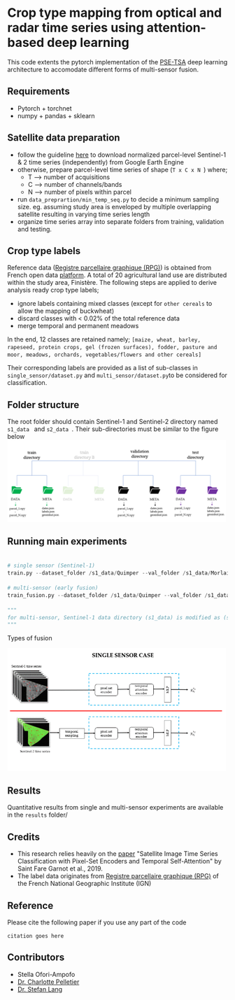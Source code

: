 # Crop type mapping from optical and radar time series using attention-based deep learning
This code extents the pytorch implementation of the [PSE-TSA](https://github.com/VSainteuf/pytorch-psetae) deep learning architecture to accomodate different forms of multi-sensor fusion. 

## Requirements
- Pytorch + torchnet
- numpy + pandas + sklearn

## Satellite data preparation
* follow the guideline [here](https://github.com/ellaampy/GEE-to-NPY) to download normalized parcel-level Sentinel-1 & 2 time series (independently) from Google Earth Engine
* otherwise, prepare parcel-level time series of shape (```T x C x N ```) where;
    * T --> number of acquisitions
    * C --> number of channels/bands
    * N --> number of pixels within parcel
* run ```data_preprartion/min_temp_seq.py``` to decide a minimum sampling size. eg. assuming study area is enveloped by multiple overlapping satellite resulting in varying time series length
* organize time series array into separate folders from training, validation and testing. 

## Crop type labels 
Reference data ([Registre parcellaire graphique (RPG)](https://www.data.gouv.fr/fr/datasets/registre-parcellaire-graphique-rpg-contours-des-parcelles-et-ilots-culturaux-et-leur-groupe-de-cultures-majoritaire/)) is obtained from French open data [platform](data.gouv.fr). A total of 20 agricultural land use are distributed within the study area, Finistère. The following steps are applied to derive analysis ready crop type labels;
* ignore labels containing mixed classes (except for ```other cereals``` to allow the mapping of buckwheat)
* discard classes with < 0.02% of the total reference data
* merge temporal and permanent meadows 

In the end, 12 classes are retained namely; ```[maize, wheat, barley, rapeseed, protein crops, gel (frozen surfaces), fodder, pasture and moor, meadows, orchards, vegetables/flowers and other cereals]```

Their corresponding labels are provided as a list of sub-classes in ```single_sensor/dataset.py``` and ```multi_sensor/dataset.py```to be considered for classification.

## Folder structure
The root folder should contain Sentinel-1 and Sentinel-2 directory named ```s1_data ``` and ```s2_data ```. Their sub-directories must be similar to the figure below
<img src="img/folder_structure.PNG" alt="folder structure" width="500">

## Running main experiments
```python

# single sensor (Sentinel-1)
train.py --dataset_folder /s1_data/Quimper --val_folder /s1_data/Morlaix --test_folder /s1_data/Brest --epochs 100 --rdm_seed 1 --sensor S1 --input_dim 2 --mlp1 [2,32,64] --num_classes 12 --minimum_sampling 27 --res_dir /output_dir

# multi-sensor (early fusion)
train_fusion.py --dataset_folder /s1_data/Quimper --val_folder /s1_data/Morlaix --test_folder /s1_data/Brest --fusion_type early --minimum_sampling 27 --interpolate_method nn --epochs 100 --rdm_seed 1 --input_dim 2 --mlp1 [2,32,64] --num_classes 12 --res_dir /output_dir

"""
for multi-sensor, Sentinel-1 data directory (s1_data) is modified as (s2_data) in the dataset.py script to load Sentinel-2 data. Additionally, input_dim and mlp1-4 are handled within multi_sensor/models/stclassifier_fusion.py
"""
```

Types of fusion

<img src="img/fusion.gif" alt="fusion diagram" width="500">

## Results
Quantitative results from single and multi-sensor experiments are available in the `results` folder/ 

## Credits
* This research relies heavily on the [paper](https://arxiv.org/pdf/1911.07757.pdf) "Satellite Image Time Series Classification with Pixel-Set Encoders and Temporal Self-Attention" by Saint Fare Garnot et al., 2019.
* The label data originates from [Registre parcellaire graphique (RPG)](https://www.data.gouv.fr/fr/datasets/registre-parcellaire-graphique-rpg-contours-des-parcelles-et-ilots-culturaux-et-leur-groupe-de-cultures-majoritaire/) of the French National Geographic Institute (IGN)


## Reference
Please cite the following paper if you use any part of the code

```
citation goes here
```

## Contributors
 - Stella Ofori-Ampofo
 - [Dr. Charlotte Pelletier](https://sites.google.com/site/charpelletier)
 - [Dr. Stefan Lang](https://scholar.google.com/citations?user=e0X2Y0gAAAAJ&hl=en)